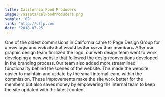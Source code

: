 ```yaml
---
title: California Food Producers
image: /assets/CalFoodProducers.png
sample: '02'
link: 'http://clfp.com'
date: '2018-07-25'
---
```

One of the oldest commissions in California came to Page Design Group for a new logo and website that would better serve their members. After our graphic design team finalized the logo, our web design team went to work developing a new website that followed the design conventions developed in the branding process. Our team also added more streamlined functionality behind the scenes of the website. This made the website easier to maintain and update by the small internal team, within the commission. These improvements make the site work better for the members but also saves money by empowering the internal team to keep the site updated with the latest content
